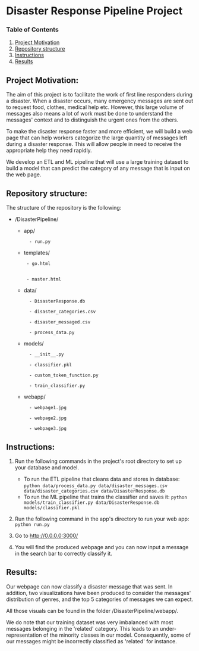 # Disaster Response Pipeline Project

### Table of Contents

1. [Project Motivation](#motivation)
2. [Repository structure](#structure)
3. [Instructions](#Instructions)
4. [Results](#results)


## Project Motivation: <a name="motivation"></a>
The aim of this project is to facilitate the work of first line responders during a disaster. When a disaster occurs, many emergency messages are sent out to request food, clothes, medical help etc. However, this large volume of messages also means a lot of work must be done to understand the messages' context and to distinguish the urgent ones from the others.

To make the disaster response faster and more efficient, we will build a web page that can help workers categorize the large quantity of messages left during a disaster response. This will allow people in need to receive the appropriate help they need rapidly.

We develop an ETL and ML pipeline that will use a large training dataset to build a model that can predict the category of any message that is input on the web page.

## Repository structure: <a name="structure"></a>
The structure of the repository is the following:

- /DisasterPipeline/

    - app/
    
            - run.py
            
     - templates/
         
            - go.html
            
            
            - master.html
 
 
    - data/
    
            - DisasterResponse.db
            
            - disaster_categories.csv
            
            - disaster_messaged.csv
            
            - process_data.py


    - models/
    
            - __init__.py
            
            - classifier.pkl
            
            - custom_token_function.py
            
            - train_classifier.py
            
            
    - webapp/
    
            - webpage1.jpg
            
            - webpage2.jpg
            
            - webpage3.jpg
        

## Instructions: <a name="Instructions"></a>
1. Run the following commands in the project's root directory to set up your database and model.

    - To run the ETL pipeline that cleans data and stores in database:
        `python data/process_data.py data/disaster_messages.csv data/disaster_categories.csv data/DisasterResponse.db`
    - To run the ML pipeline that trains the classifier and saves it:
        `python models/train_classifier.py data/DisasterResponse.db models/classifier.pkl`

2. Run the following command in the app's directory to run your web app:
    `python run.py`

3. Go to http://0.0.0.0:3000/

4. You will find the produced webpage and you can now input a message in the search bar to correctly classify it.


## Results: <a name="results"></a>
Our webpage can now classify a disaster message that was sent. In addition, two visualizations have been produced to consider the messages' distribution of genres, and the top 5 categories of messages we can expect.

All those visuals can be found in the folder /DisasterPipeline/webapp/.

We do note that our training dataset was very imbalanced with most messages belonging in the 'related' category. This leads to an under-representation of the minority classes in our model. Consequently, some of our messages might be incorrectly classified as 'related' for instance.